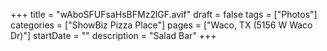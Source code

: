 +++
title = "wAboSFUFsaHsBFMz2lGF.avif"
draft = false
tags = ["Photos"]
categories = ["ShowBiz Pizza Place"]
pages = ["Waco, TX (5156 W Waco Dr)"]
startDate = ""
description = "Salad Bar"
+++
